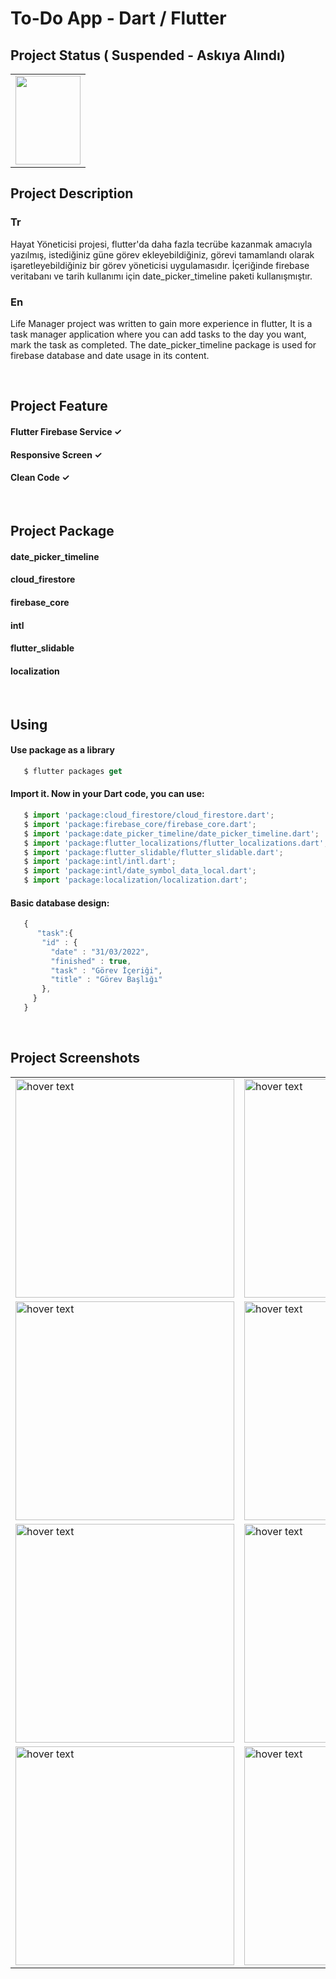 # To-Do App - Dart / Flutter

## Project Status ( Suspended - Askıya Alındı)

<table>
  <tr>
     <td><img src="https://user-images.githubusercontent.com/17275354/169695152-423d8751-d60f-4bf8-b89c-97b163b61a84.gif" alt="" style="width:104px;height:142px;"></td>
  </tr> 
</table>



   



## Project Description

### Tr
Hayat Yöneticisi projesi, flutter'da daha fazla tecrübe kazanmak amacıyla yazılmış, istediğiniz güne görev ekleyebildiğiniz, görevi tamamlandı olarak işaretleyebildiğiniz bir görev yöneticisi uygulamasıdır. İçeriğinde firebase veritabanı ve tarih kullanımı için date_picker_timeline paketi kullanışmıştır. 
</br>
### En
Life Manager project was written to gain more experience in flutter, It is a task manager application where you can add tasks to the day you want, mark the task as completed. The date_picker_timeline package is used for firebase database and date usage in its content.




</br>

## Project Feature

#### Flutter Firebase Service ✓
#### Responsive Screen ✓
#### Clean Code ✓


</br>

## Project Package

#### date_picker_timeline
#### cloud_firestore
#### firebase_core
#### intl
#### flutter_slidable
#### localization


</br>

## Using


#### Use package as a library
```js
   $ flutter packages get
```

#### Import it. Now in your Dart code, you can use:
```js
   $ import 'package:cloud_firestore/cloud_firestore.dart';  
   $ import 'package:firebase_core/firebase_core.dart';
   $ import 'package:date_picker_timeline/date_picker_timeline.dart';
   $ import 'package:flutter_localizations/flutter_localizations.dart'; 
   $ import 'package:flutter_slidable/flutter_slidable.dart'; 
   $ import 'package:intl/intl.dart';
   $ import 'package:intl/date_symbol_data_local.dart';
   $ import 'package:localization/localization.dart';
```

#### Basic database design:
```js
   {
      "task":{
       "id" : {
         "date" : "31/03/2022",
         "finished" : true,
         "task" : "Görev İçeriği",
         "title" : "Görev Başlığı"
       },
     }
   }
```

</br>

## Project Screenshots

<table>

  <tr>
     <td><img src="https://user-images.githubusercontent.com/17275354/161054793-b19c1c94-02d5-402c-9827-8ea27f748af7.gif" width="350" title="hover text"></td>
    <td><img src="https://user-images.githubusercontent.com/17275354/161054908-681ee218-8cbe-49d4-bf25-3591575708a5.jpg" width="350" title="hover text"></td>
    <td><img src="https://user-images.githubusercontent.com/17275354/161054955-120ecdbf-ad6b-43c8-8100-1d2d346c72ac.jpg" width="350" title="hover text"></td>
     <td><img src="https://user-images.githubusercontent.com/17275354/161055015-42432b81-db70-4acd-a5e6-2c1f669e4e67.jpg" width="350" title="hover text"></td>
  </tr>
  <tr>
     <td><img src="https://user-images.githubusercontent.com/17275354/161055183-f27d1084-ff17-4c9b-8f97-bed30836b477.jpg" width="350" title="hover text"></td>
    <td><img src="https://user-images.githubusercontent.com/17275354/161055200-dc63730c-726f-4a7a-bef5-669afd8a6a61.jpg" width="350" title="hover text"></td>
    <td><img src="https://user-images.githubusercontent.com/17275354/161055224-29336d49-7b66-4c8d-b7d3-035c32658a87.jpg" width="350" title="hover text"></td>
     <td><img src="https://user-images.githubusercontent.com/17275354/161055234-77560f2f-2097-4931-9859-e306b6647c4f.jpg" width="350" title="hover text"></td>
  </tr>
   <tr>
     <td><img src="https://user-images.githubusercontent.com/17275354/161055263-bae82b5e-6932-445b-825a-3b5c7f15f852.jpg" width="350" title="hover text"></td>
    <td><img src="https://user-images.githubusercontent.com/17275354/161055291-3a7548b5-b742-4d6b-acb1-1aacdb03758c.jpg" width="350" title="hover text"></td>
    <td><img src="https://user-images.githubusercontent.com/17275354/161055309-b7afa8a4-873e-4e8e-86c3-94faafb537f3.jpg" width="350" title="hover text"></td>
     <td><img src="https://user-images.githubusercontent.com/17275354/161055339-996696db-8db4-4673-a0c5-cadbe01b1a94.jpg" width="350" title="hover text"></td>
  </tr>
   <tr>
     <td><img src="https://user-images.githubusercontent.com/17275354/161055580-d4cf7e3b-68cf-4531-87b8-c7b82e9de383.jpg" width="350" title="hover text"></td>
    <td><img src="https://user-images.githubusercontent.com/17275354/161055601-91ff76dd-d162-43a9-b738-52fdcacbae2c.jpg" width="350" title="hover text"></td>
    <td><img src="https://user-images.githubusercontent.com/17275354/161055617-8b176756-a117-45fe-b1b7-0a99438bfe24.jpg" width="350" title="hover text"></td>
     <td><img src="https://user-images.githubusercontent.com/17275354/161055670-0b965569-5d4d-459d-becd-378b36c89388.gif" width="350" title="hover text"></td>
  </tr>
  
  
</table>
